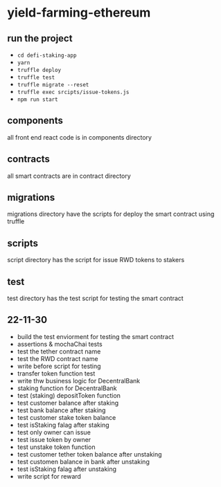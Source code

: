 # yield-farming-ethereum


## run the project
- `cd defi-staking-app`
- `yarn`
- `truffle deploy`
- `truffle test`
- `truffle migrate --reset`
- `truffle exec srcipts/issue-tokens.js`
- `npm run start`


## components
all front end react code is in components directory

## contracts
all smart contracts are in contract directory

## migrations
migrations directory have the scripts for deploy the smart contract using truffle

## scripts
script directory has the script for issue RWD tokens to stakers 

## test
test directory has the test script for testing the smart contract






## 22-11-30

- build the test enviorment for testing the smart contract
- assertions & mochaChai tests
- test the tether contract name
- test the RWD contract name
- write before script for testing
- transfer token function test
- write thw business logic for DecentralBank
- staking function for DecentralBank
- test (staking) depositToken function
- test customer balance after staking
- test bank balance after staking
- test customer stake token balance
- test isStaking falag after staking
- test only owner can issue
- test issue token by owner
- test unstake token function
- test customer tether token balance after unstaking
- test customen balance in bank after unstaking
- test isStaking falag after unstaking
- write script for reward







